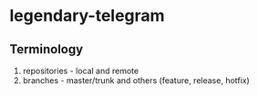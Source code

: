 # legendary-telegram

## Terminology
1. repositories - local and remote
2. branches - master/trunk and others (feature, release, hotfix)
